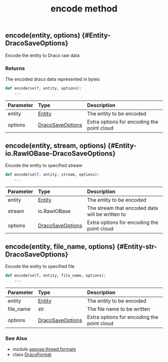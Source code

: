 ﻿---
title: encode method
second_title: Aspose.3D for Python via .NET API References
description: 
type: docs
weight: 60
url: /python-net/aspose.threed.formats/dracoformat/encode/
is_root: false
---

## encode(entity, options) {#Entity-DracoSaveOptions}

Encode the entity to Draco raw data

### Returns 


The encoded draco data represented in bytes


```python
def encode(self, entity, options):
    ...
```


| Parameter | Type | Description |
| :- | :- | :- |
| entity | [Entity](/3d/python-net/aspose.threed/entity) | The entity to be encoded |
| options | [DracoSaveOptions](/3d/python-net/aspose.threed.formats/dracosaveoptions) | Extra options for encoding the point cloud |


## encode(entity, stream, options) {#Entity-io.RawIOBase-DracoSaveOptions}

Encode the entity to specified stream



```python
def encode(self, entity, stream, options):
    ...
```


| Parameter | Type | Description |
| :- | :- | :- |
| entity | [Entity](/3d/python-net/aspose.threed/entity) | The entity to be encoded |
| stream | io.RawIOBase | The stream that encoded data will be written to |
| options | [DracoSaveOptions](/3d/python-net/aspose.threed.formats/dracosaveoptions) | Extra options for encoding the point cloud |


## encode(entity, file_name, options) {#Entity-str-DracoSaveOptions}

Encode the entity to specified file



```python
def encode(self, entity, file_name, options):
    ...
```


| Parameter | Type | Description |
| :- | :- | :- |
| entity | [Entity](/3d/python-net/aspose.threed/entity) | The entity to be encoded |
| file_name | str | The file name to be written |
| options | [DracoSaveOptions](/3d/python-net/aspose.threed.formats/dracosaveoptions) | Extra options for encoding the point cloud |



### See Also
* module [aspose.threed.formats](../../)
* class [DracoFormat](/3d/python-net/aspose.threed.formats/dracoformat)
